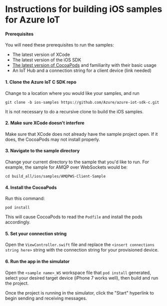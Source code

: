 # Instructions for building iOS samples for Azure IoT

#### Prerequisites
 You will need these prerequisites to run the samples:
* The latest version of XCode
* The latest version of the iOS SDK
* [The latest version of CocoaPods](https://guides.cocoapods.org/using/index.html) and familiarity with their basic usage
* An IoT Hub and a connection string for a client device (link needed)

#### 1. Clone the Azure IoT C SDK repo

Change to a location where you would like your samples, and run

`git clone -b ios-samples https://github.com/Azure/azure-iot-sdk-c.git`

It is not necessary to do a recursive clone to build the iOS samples.

#### 2. Make sure XCode doesn't interfere

Make sure that XCode does not already have the sample project open. If
it does, the CocoaPods may not install properly.

#### 3. Navigate to the sample directory

Change your current directory to the sample that you'd like to run. For 
example, the sample for AMQP over WebSockets would be:

`cd build_all/ios/samples/AMQPWS-Client-Sample`

#### 4. Install the CocoaPods

Run this command:

`pod install`

This will cause CocoaPods to read the `Podfile` and install the pods accordingly.

#### 5. Set your connection string

Open the `ViewController.swift` file and replace the `<insert connections string here>` string with
the connection string for your provisioned device.

#### 6. Run the app in the simulator

Open the `<sample name>_WS` workspace file that `pod install` generated, select your
desired target device (iPhone 7 works well), then build and run the project.

Once the project is running in the simulator, click the "Start" hyperlink to begin
sending and receiving messages.



